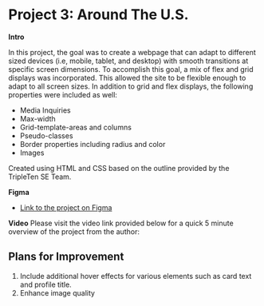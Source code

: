# Project 3: Around The U.S.

**Intro**

In this project, the goal was to create a webpage that can adapt to different sized devices (i.e, mobile, tablet, and desktop) with smooth transitions at specific screen dimensions. To accomplish this goal, a mix of flex and grid displays was incorporated. This allowed the site to be flexible enough to adapt to all screen sizes. In addition to grid and flex displays, the following properties were included as well:

- Media Inquiries
- Max-width
- Grid-template-areas and columns
- Pseudo-classes
- Border properties including radius and color
- Images

Created using HTML and CSS based on the outline provided by the TripleTen SE Team.

**Figma**

- [Link to the project on Figma](https://www.figma.com/file/ii4xxsJ0ghevUOcssTlHZv/Sprint-3%3A-Around-the-US?node-id=0%3A1)

**Video**
Please visit the video link provided below for a quick 5 minute overview of the project from the author:

## Plans for Improvement

1. Include additional hover effects for various elements such as card text and profile title.
2. Enhance image quality
